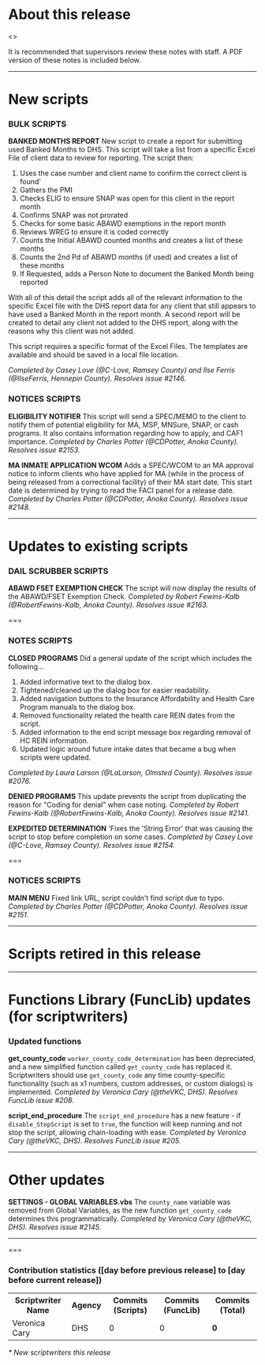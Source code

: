 About this release
===
<<INFO ABOUT THE RELEASE WILL GO HERE>>

It is recommended that supervisors review these notes with staff. A PDF version of these notes is included below.

--------------------------------------------------------------------------------------------------------------------------------------------------------------------
New scripts
===
### BULK SCRIPTS
**BANKED MONTHS REPORT**
New script to create a report for submitting used Banked Months to DHS. This script will take a list from a specific Excel File of client data to review for reporting. The script then:
  1. Uses the case number and client name to confirm the correct client is found'
  2. Gathers the PMI
  3. Checks ELIG to ensure SNAP was open for this client in the report month
  4. Confirms SNAP was not prorated
  5. Checks for some basic ABAWD exemptions in the report month
  6. Reviews WREG to ensure it is coded correctly
  7. Counts the Initial ABAWD counted months and creates a list of these months
  8. Counts the 2nd Pd of ABAWD months (if used) and creates a list of these months
  9. If Requested, adds a Person Note to document the Banked Month being reported

With all of this detail the script adds all of the relevant information to the specific Excel file with the DHS report data for any client that still appears to have used a Banked Month in the report month. A second report will be created to detail any client not added to the DHS report, along with the reasons why this client was not added. 

This script requires a specific format of the Excel Files. The templates are available and should be saved in a local file location.

*Completed by Casey Love (@C-Love, Ramsey County) and Ilse Ferris (@IlseFerris, Hennepin County). Resolves issue #2146.*

### NOTICES SCRIPTS
**ELIGIBILITY NOTIFIER**
This script will send a SPEC/MEMO to the client to notify them of potential eligibility for MA, MSP, MNSure, SNAP, or cash programs. It also contains information regarding how to apply, and CAF1 importance. *Completed by Charles Potter (@CDPotter, Anoka County). Resolves issue #2153.*

**MA INMATE APPLICATION WCOM**
Adds a SPEC/WCOM to an MA approval notice to inform clients who have applied for MA (while in the process of being released from a correctional facility) of their MA start date. This start date is determined by trying to read the FACI panel for a release date. *Completed by Charles Potter (@CDPotter, Anoka County). Resolves issue #2148.*

--------------------------------------------------------------------------------------------------------------------------------------------------------------------
Updates to existing scripts
===
### DAIL SCRUBBER SCRIPTS
**ABAWD FSET EXEMPTION CHECK**
The script will now display the results of the ABAWD/FSET Exemption Check. *Completed by Robert Fewins-Kalb (@RobertFewins-Kalb, Anoka County). Resolves issue #2163.*

===
### NOTES SCRIPTS
**CLOSED PROGRAMS**
Did a general update of the script which includes the following...

1. Added informative text to the dialog box.
2. Tightened/cleaned up the dialog box for easier readability.
3. Added navigation buttons to the Insurance Affordability and Health Care Program manuals to the dialog box.
4. Removed functionality related the health care REIN dates from the script.
5. Added information to the end script message box regarding removal of HC REIN information.
6. Updated logic around future intake dates that became a bug when scripts were updated.

*Completed by Laura Larson (@LaLarson, Olmsted County). Resolves issue #2076.*

**DENIED PROGRAMS**
This update prevents the script from duplicating the reason for "Coding for denial" when case noting. *Completed by Robert Fewins-Kalb (@RobertFewins-Kalb, Anoka County). Resolves issue #2141.*

**EXPEDITED DETERMINATION**
'Fixes the 'String Error' that was causing the script to stop before completion on some cases. *Completed by Casey Love (@C-Love, Ramsey County). Resolves issue #2154.*

===
### NOTICES SCRIPTS
**MAIN MENU**
Fixed link URL, script couldn't find script due to typo. *Completed by Charles Potter (@CDPotter, Anoka County). Resolves issue #2151.*

--------------------------------------------------------------------------------------------------------------------------------------------------------------------
Scripts retired in this release
===

--------------------------------------------------------------------------------------------------------------------------------------------------------------------
Functions Library (FuncLib) updates (for scriptwriters)
===
### Updated functions
**get_county_code**
`worker_county_code_determination` has been depreciated, and a new simplified function called `get_county_code` has replaced it. Scriptwriters should use `get_county_code` any time county-specific functionality (such as x1 numbers, custom addresses, or custom dialogs) is implemented. *Completed by Veronica Cary (@theVKC, DHS). Resolves FuncLib issue #208.*

**script_end_procedure**
The `script_end_procedure` has a new feature - if `disable_StopScript` is set to `true`, the function will keep running and not stop the script, allowing chain-loading with ease. *Completed by Veronica Cary (@theVKC, DHS). Resolves FuncLib issue #205.*

--------------------------------------------------------------------------------------------------------------------------------------------------------------------
Other updates
===
**SETTINGS - GLOBAL VARIABLES.vbs**
The `county_name` variable was removed from Global Variables, as the new function `get_county_code` determines this programmatically. *Completed by Veronica Cary (@theVKC, DHS). Resolves issue #2145.*

--------------------------------------------------------------------------------------------------------------------------------------------------------------------
===
### Contribution statistics ([day before previous release] to [day before current release])

<table>
    <tr>
        <th>Scriptwriter Name</th>
        <th>Agency</th>
        <th>Commits (Scripts)</th>
        <th>Commits (FuncLib)</th>
        <th>Commits (Total)</th>
    </tr>
    <tr>
        <td>Veronica Cary</td>
        <td>DHS</td>
        <td>0</td>
        <td>0</td>
        <td><b>0</b></td>
    </tr>
</table>

<i>* New scriptwriters this release</i>
